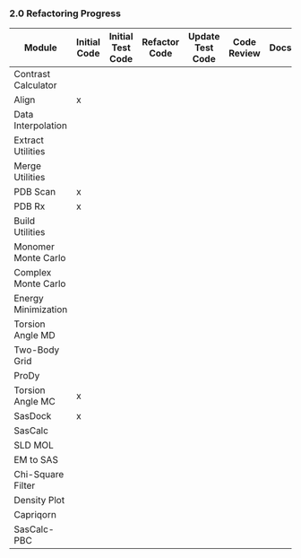 
### 2.0 Refactoring Progress


| Module              | Initial Code | Initial Test Code | Refactor Code | Update Test Code | Code Review | Docs | Sassie-web Alpha | Sassie-web Beta | Sassie-web |
|---------------------|--------------|-------------------|---------------|------------------|-------------|------|------------------|-----------------|------------|
| Contrast Calculator |              |
| Align               |     x        | 
| Data Interpolation  |              |  
| Extract Utilities   |              |    
| Merge Utilities     |              |       
| PDB Scan            |     x        |   
| PDB Rx              |     x        |    
| Build Utilities     |              |   
| Monomer Monte Carlo |              |       
| Complex Monte Carlo |              |    
| Energy Minimization |              |    
| Torsion Angle MD    |              |     
| Two-Body Grid       |              |     
| ProDy               |              |   
| Torsion Angle MC    |     x        |        
| SasDock             |     x        |      
| SasCalc             |              |  
| SLD MOL             |              |   
| EM to SAS	      	   |              |        
| Chi-Square Filter   |              |      
| Density Plot        |              |  
| Capriqorn           |              |      
| SasCalc-PBC         |              |  


